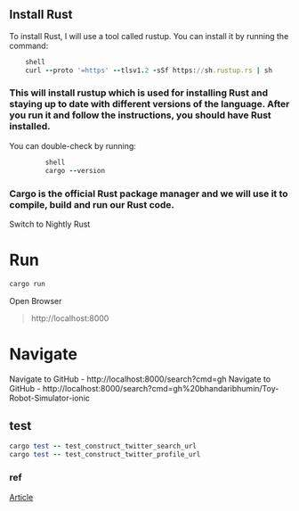 ## Install Rust

To install Rust, I will use a tool called rustup. You can install it by running the command:

```ruby
    shell
    curl --proto '=https' --tlsv1.2 -sSf https://sh.rustup.rs | sh
```

### This will install rustup which is used for installing Rust and staying up to date with different versions of the language. After you run it and follow the instructions, you should have Rust installed.

You can double-check by running:

```ruby
         shell
         cargo --version
```

### Cargo is the official Rust package manager and we will use it to compile, build and run our Rust code.

Switch to Nightly Rust

# Run

```ruby
cargo run
```

Open Browser

> http://localhost:8000

# Navigate

Navigate to GitHub - http://localhost:8000/search?cmd=gh
Navigate to GitHub - http://localhost:8000/search?cmd=gh%20bhandaribhumin/Toy-Robot-Simulator-ionic

## test

```ruby
cargo test -- test_construct_twitter_search_url
cargo test -- test_construct_twitter_profile_url
```

### ref

[Article](https://developers.facebook.com/blog/post/2020/06/03/build-smart-bookmarking-tool-rust-rocket/)

